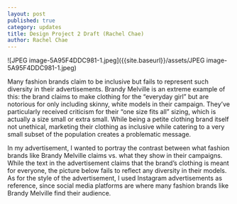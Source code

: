 ```yaml
---
layout: post
published: true
category: updates
title: Design Project 2 Draft (Rachel Chae)
author: Rachel Chae
---
```

![JPEG image-5A95F4DDC981-1.jpeg]({{site.baseurl}}/assets/JPEG image-5A95F4DDC981-1.jpeg)


Many fashion brands claim to be inclusive but fails to represent such diversity in their advertisements. Brandy Melville is an extreme example of this: the brand claims to make clothing for the “everyday girl” but are notorious for only including skinny, white models in their campaign. They’ve particularly received criticism for their “one size fits all” sizing, which is actually a size small or extra small. While being a petite clothing brand itself not unethical, marketing their clothing as inclusive while catering to a very small subset of the population creates a problematic message.

In my advertisement, I wanted to portray the contrast between what fashion brands like Brandy Melville claims vs. what they show in their campaigns. While the text in the advertisement claims that the brand’s clothing is meant for everyone, the picture below fails to reflect any diversity in their models. As for the style of the advertisement, I used Instagram advertisements as reference, since social media platforms are where many fashion brands like Brandy Melville find their audience.